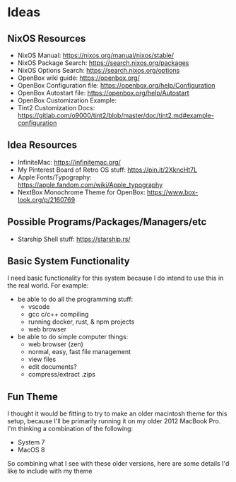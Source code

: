# Ideas

## NixOS Resources

- NixOS Manual: https://nixos.org/manual/nixos/stable/
- NixOS Package Search: https://search.nixos.org/packages
- NixOS Options Search: https://search.nixos.org/options
- OpenBox wiki guide: https://openbox.org/
- OpenBox Configuration file: https://openbox.org/help/Configuration
- OpenBox Autostart file: https://openbox.org/help/Autostart
- OpenBox Customization Example: 
- Tint2 Customization Docs: https://gitlab.com/o9000/tint2/blob/master/doc/tint2.md#example-configuration

## Idea Resources

- InfiniteMac: https://infinitemac.org/
- My Pinterest Board of Retro OS stuff: https://pin.it/2XkncHt7L
- Apple Fonts/Typography: https://apple.fandom.com/wiki/Apple_typography
- NextBox Monochrome Theme for OpenBox: https://www.box-look.org/p/2160769

## Possible Programs/Packages/Managers/etc

- Starship Shell stuff: https://starship.rs/

## Basic System Functionality

I need basic functionality for this system because I do intend to use this in the real world. For example:
- be able to do all the programming stuff:
  - vscode
  - gcc c/c++ compiling
  - running docker, rust, & npm projects
  - web browser
- be able to do simple computer things:
  - web browser (zen)
  - normal, easy, fast file management
  - view files
  - edit documents?
  - compress/extract .zips

## Fun Theme

I thought it would be fitting to try to make an older macintosh theme for this setup, because I'll be primarily running it on my older 2012 MacBook Pro. I'm thinking a combination of the following:
- System 7
- MacOS 8

So combining what I see with these older versions, here are some details I'd like to include with my theme